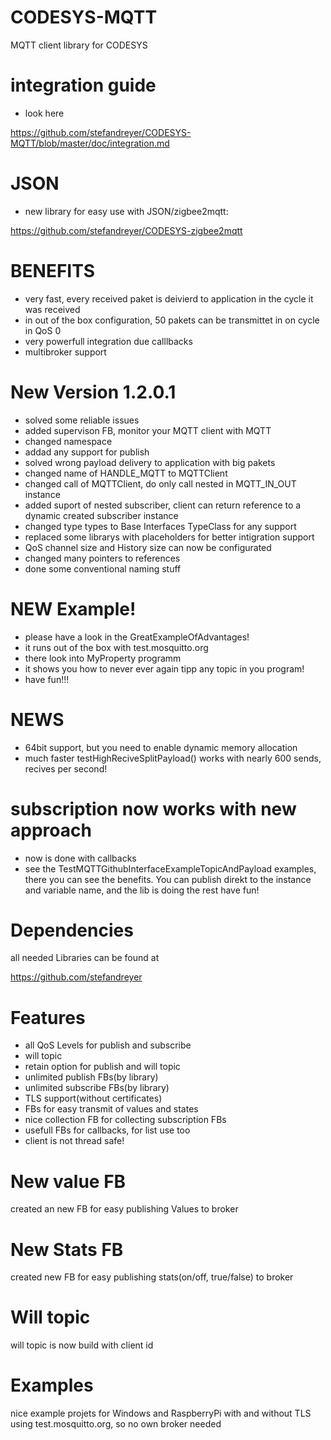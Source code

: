 # CODESYS-MQTT
MQTT client library for CODESYS

# integration guide
- look here

https://github.com/stefandreyer/CODESYS-MQTT/blob/master/doc/integration.md

# JSON
- new library for easy use with JSON/zigbee2mqtt:

https://github.com/stefandreyer/CODESYS-zigbee2mqtt

# BENEFITS
- very fast, every received paket is deivierd to application in the cycle it was received
- in out of the box configuration, 50 pakets can be transmittet in on cycle in QoS 0
- very powerfull integration due calllbacks
- multibroker support

# New Version 1.2.0.1
- solved some reliable issues
- added supervison FB, monitor your MQTT client with MQTT
- changed namespace
- addad any support for publish
- solved wrong payload delivery to application with big pakets
- changed name of HANDLE_MQTT to MQTTClient
- changed call of MQTTClient, do only call nested in MQTT_IN_OUT instance
- added suport of nested subscriber, client can return reference to a dynamic created subscriber instance
- changed type types to Base Interfaces TypeClass for any support
- replaced some librarys with placeholders for better intigration support
- QoS channel size and History size can now be configurated
- changed many pointers to references
- done some conventional naming stuff



# NEW Example!
- please have a look in the GreatExampleOfAdvantages!
- it runs out of the box with test.mosquitto.org
- there look into MyProperty programm
- it shows you how to never ever again tipp any topic in you program!
- have fun!!!

# NEWS
- 64bit support, but you need to enable dynamic memory allocation
- much faster testHighReciveSplitPayload() works with nearly 600 sends, recives per second!

# subscription now works with new approach

- now is done with callbacks
- see the TestMQTTGithubInterfaceExampleTopicAndPayload examples, there you can see the benefits.
You can publish direkt to the instance and variable name, and the lib is doing the rest
have fun!

# Dependencies

all needed Libraries can be found at
  
  https://github.com/stefandreyer

# Features
- all QoS Levels for publish and subscribe
- will topic
- retain option for publish and will topic
- unlimited publish FBs(by library)
- unlimited subscribe FBs(by library)
- TLS support(without certificates)
- FBs for easy transmit of values and states
- nice collection FB for collecting subscription FBs
- usefull FBs for callbacks, for list use too
- client is not thread safe!

# New value FB

created an new FB for easy publishing Values to broker

# New Stats FB

created new FB for easy publishing stats(on/off, true/false) to broker

# Will topic

will topic is now build with client id

# Examples

nice example projets for Windows and RaspberryPi with and without TLS using test.mosquitto.org, so no own broker needed


